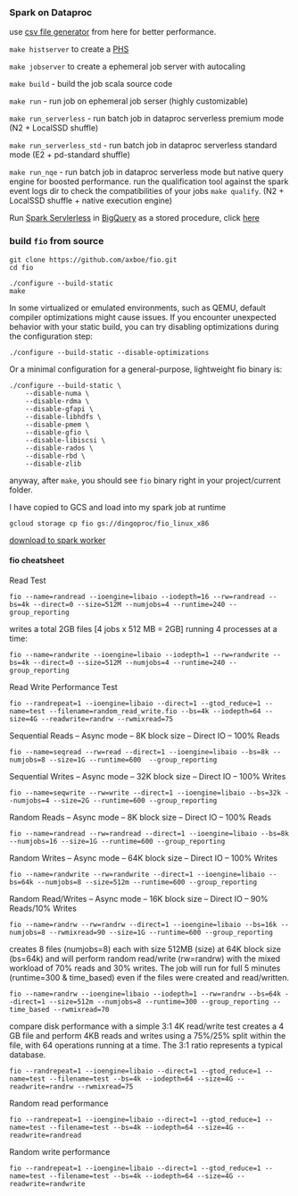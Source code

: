 ### Spark on Dataproc

use [csv file generator](https://github.com/cloudymoma/csv_data_generator) from
here for better performance.

`make histserver` to create
a [PHS](https://cloud.google.com/dataproc/docs/concepts/jobs/history-server)

`make jobserver` to create a ephemeral job server with autocaling

`make build` - build the job scala source code

`make run` - run job on ephemeral job serser (highly customizable)

`make run_serverless` - run batch job in dataproc serverless premium mode (N2 + LocalSSD shuffle)

`make run_serverless_std` - run batch job in dataproc serverless standard mode
(E2 + pd-standard shuffle)

`make run_nqe` - run batch job in dataproc serverless mode but native query
engine for boosted performance. run the qualification tool against the spark
event logs dir to check the compatibilities of your jobs `make qualify`. (N2 + LocalSSD shuffle + native execution engine)

Run [Spark Servlerless](https://cloud.google.com/products/serverless-spark) in [BigQuery](https://cloud.google.com/bigquery) as a stored procedure, click [here](https://github.com/cloudymoma/gcp-playgroud-public/blob/master/BigQuery/bq_spark.md)

### build `fio` from source

```shell
git clone https://github.com/axboe/fio.git
cd fio

./configure --build-static
make
```

In some virtualized or emulated environments, such as QEMU, default compiler optimizations might cause issues. If you encounter unexpected behavior with your static build, you can try disabling optimizations during the configuration step:

```shell
./configure --build-static --disable-optimizations
```

Or a minimal configuration for a general-purpose, lightweight fio binary is:

```shell
./configure --build-static \
    --disable-numa \
    --disable-rdma \
    --disable-gfapi \
    --disable-libhdfs \
    --disable-pmem \
    --disable-gfio \
    --disable-libiscsi \
    --disable-rados \
    --disable-rbd \
    --disable-zlib
```

anyway, after `make`, you should see `fio` binary right in your project/current folder.

I have copied to GCS and load into my spark job at runtime

```
gcloud storage cp fio gs://dingoproc/fio_linux_x86
```

[download to spark worker](https://github.com/cloudymoma/dataproc-scala/blob/main/src/main/scala/GcpTest.scala#L277-L295)

#### fio cheatsheet

 Read Test
 ```
fio --name=randread --ioengine=libaio --iodepth=16 --rw=randread --bs=4k --direct=0 --size=512M --numjobs=4 --runtime=240 --group_reporting
```

writes a total 2GB files [4 jobs x 512 MB = 2GB] running 4 processes at a time:
```
fio --name=randwrite --ioengine=libaio --iodepth=1 --rw=randwrite --bs=4k --direct=0 --size=512M --numjobs=4 --runtime=240 --group_reporting
```

Read Write Performance Test
 ```
fio --randrepeat=1 --ioengine=libaio --direct=1 --gtod_reduce=1 --name=test --filename=random_read_write.fio --bs=4k --iodepth=64 --size=4G --readwrite=randrw --rwmixread=75
 ```

Sequential Reads – Async mode – 8K block size – Direct IO – 100% Reads
```
fio --name=seqread --rw=read --direct=1 --ioengine=libaio --bs=8k --numjobs=8 --size=1G --runtime=600  --group_reporting
```

Sequential Writes – Async mode – 32K block size – Direct IO – 100% Writes
```
fio --name=seqwrite --rw=write --direct=1 --ioengine=libaio --bs=32k --numjobs=4 --size=2G --runtime=600 --group_reporting
```

Random Reads – Async mode – 8K block size – Direct IO – 100% Reads
```
fio --name=randread --rw=randread --direct=1 --ioengine=libaio --bs=8k --numjobs=16 --size=1G --runtime=600 --group_reporting
```

Random Writes – Async mode – 64K block size – Direct IO – 100% Writes
```
fio --name=randwrite --rw=randwrite --direct=1 --ioengine=libaio --bs=64k --numjobs=8 --size=512m --runtime=600 --group_reporting
```

Random Read/Writes – Async mode – 16K block size – Direct IO – 90% Reads/10% Writes
```
fio --name=randrw --rw=randrw --direct=1 --ioengine=libaio --bs=16k --numjobs=8 --rwmixread=90 --size=1G --runtime=600 --group_reporting
```

creates 8 files (numjobs=8) each with size 512MB (size) at 64K block size (bs=64k) and will perform random read/write (rw=randrw) with the mixed workload of 70% reads and 30% writes. 
The job will run for full 5 minutes (runtime=300 & time_based) even if the files were created and read/written.
``` 
fio --name=randrw --ioengine=libaio --iodepth=1 --rw=randrw --bs=64k --direct=1 --size=512m --numjobs=8 --runtime=300 --group_reporting --time_based --rwmixread=70
 ```

compare disk performance with a simple 3:1 4K read/write test
creates a 4 GB file and perform 4KB reads and writes using a 75%/25% split within the file, with 64 operations running at a time. The 3:1 ratio represents a typical database.
```
fio --randrepeat=1 --ioengine=libaio --direct=1 --gtod_reduce=1 --name=test --filename=test --bs=4k --iodepth=64 --size=4G --readwrite=randrw --rwmixread=75
```

Random read performance
```
fio --randrepeat=1 --ioengine=libaio --direct=1 --gtod_reduce=1 --name=test --filename=test --bs=4k --iodepth=64 --size=4G --readwrite=randread
```

Random write performance
```
fio --randrepeat=1 --ioengine=libaio --direct=1 --gtod_reduce=1 --name=test --filename=test --bs=4k --iodepth=64 --size=4G --readwrite=randwrite
```
